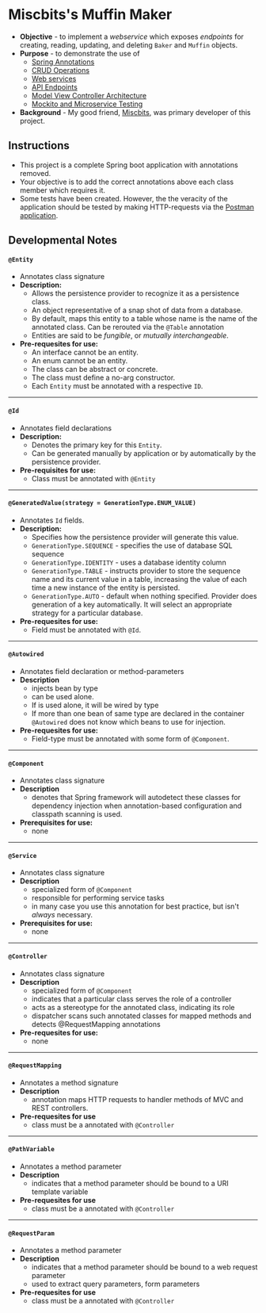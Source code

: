 # Miscbits's Muffin Maker
* **Objective** - to implement a _webservice_ which exposes _endpoints_ for creating, reading, updating, and deleting `Baker` and `Muffin` objects.
* **Purpose** - to demonstrate the use of	
	* [Spring Annotations](https://springframework.guru/spring-framework-annotations/)
	* [CRUD Operations](https://en.wikipedia.org/wiki/Create,_read,_update_and_delete)
	* [Web services](https://en.wikipedia.org/wiki/Web_service)
	* [API Endpoints](https://stackoverflow.com/questions/2122604/what-is-an-endpoint)
	* [Model View Controller Architecture](https://en.wikipedia.org/wiki/Model%E2%80%93view%E2%80%93controller)
	* [Mockito and Microservice Testing](https://site.mockito.org/)
* **Background** - My good friend, [Miscbits](https://github.com/miscbits), was primary developer of this project.

## Instructions
* This project is a complete Spring boot application with annotations removed.
* Your objective is to add the correct annotations above each class member which requires it.
* Some tests have been created. However, the the veracity of the application should be tested by making HTTP-requests via the [Postman application](https://www.getpostman.com/downloads/).




## Developmental Notes





#### `@Entity`
* Annotates class signature
* **Description:**
	* Allows the persistence provider to recognize it as a persistence class.
	* An object representative of a snap shot of data from a database.
	* By default, maps this entity to a table whose name is the name of the annotated class. Can be rerouted via the `@Table` annotation
	* Entities are said to be _fungible_, or _mutually interchangeable_.
* **Pre-requesites for use:**
	* An interface cannot be an entity.
	* An enum cannot be an entity.
	* The class can be abstract or concrete.
	* The class must define a no-arg constructor.
	* Each `Entity` must be annotated with a respective `ID`.








<hr>

#### `@Id`
* Annotates field declarations
* **Description:**
	* Denotes the primary key for this `Entity`.
	* Can be generated manually by application or by automatically by the persistence provider.
* **Pre-requisites for use:**
	* Class must be annotated with `@Entity`

	
	
	
	
	
	
	
		
<hr>

#### `@GeneratedValue(strategy = GenerationType.ENUM_VALUE)`
* Annotates `Id` fields.
* **Description:**
	* Specifies how the persistence provider will generate this value.
	* `GenerationType.SEQUENCE` - specifies the use of database SQL sequence
	* `GenerationType.IDENTITY` - uses a database identity column
	* `GenerationType.TABLE` - instructs provider to store the sequence name and its current value in a table, increasing the value of each time a new instance of the entity is persisted.
	* `GenerationType.AUTO` - default when nothing specified. Provider does generation of a key automatically. It will select an appropriate strategy for a particular database.
* **Pre-requesites for use:**
	* Field must be annotated with `@Id`.











<hr>

#### `@Autowired`
* Annotates field declaration or method-parameters
* **Description**
	* injects bean by type
	* can be used alone.
	* If is used alone, it will be wired by type
	* If more than one bean of same type are declared in the container `@Autowired` does not know which beans to use for injection.
* **Pre-requesites for use:**
	* Field-type must be annotated with some form of `@Component`.







<hr>

#### `@Component`
* Annotates class signature
* **Description**
	* denotes that Spring framework will autodetect these classes for dependency injection when annotation-based configuration and classpath scanning is used.
* **Prerequisites for use:**
	* none	
	
	
	
	

 
<hr>

#### `@Service`
* Annotates class signature
* **Description**
	* specialized form of `@Component`
	* responsible for performing service tasks
	* in many case you use this annotation for best practice, but isn't _always_ necessary.
* **Prerequisites for use:**
	* none	
	
	
	
	
<hr>

#### `@Controller`
* Annotates class signature
* **Description**
	* specialized form of `@Component`
	* indicates that a particular class serves the role of a controller
	* acts as a stereotype for the annotated class, indicating its role
	* dispatcher scans such annotated classes for mapped methods and detects @RequestMapping annotations
* **Pre-requesites for use:**
	* none

 
 
 
 
 
 
 
<hr>
 
#### `@RequestMapping`
* Annotates a method signature
* **Description**
	* annotation maps HTTP requests to handler methods of MVC and REST controllers.
* **Pre-requesites for use**
	* class must be a annotated with `@Controller`

	
	
	
	
	
	
	
<hr>
 
#### `@PathVariable`
* Annotates a method parameter
* **Description**
	* indicates that a method parameter should be bound to a URI template variable
* **Pre-requesites for use**
	* class must be a annotated with `@Controller`







<hr>
 
#### `@RequestParam`
* Annotates a method parameter
* **Description**
	* indicates that a method parameter should be bound to a web request parameter
	* used to extract query parameters, form parameters 
* **Pre-requesites for use**
	* class must be a annotated with `@Controller`
 
 


